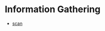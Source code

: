 # Information Gathering
* [scan](https://github.com/Dyvan97/appunti/blob/main/Information%20Gathering/scan/README.md)
